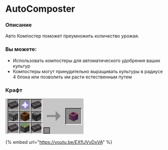 # AutoComposter

### Описание

Авто Компостер поможет преумножить количество урожая.

### Вы можете:

* Использовать компостеры для автоматического удобрения ваших культур
* Компостеры могут принудительно выращивать культуры в радиусе 4 блока или позволить им расти естественным путем

### Крафт

![](<../.gitbook/assets/image (3).png>)

{% embed url="https://youtu.be/EXflJVvDxVA" %}
